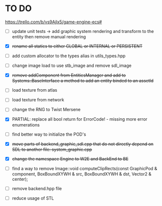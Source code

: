 # TO DO
https://trello.com/b/vs9Ajlx5/game-engine-ecs#


* [ ] update unit tests -> add graphic system rendering and transform to the entity then remove manual rendering

* [X] ~~rename all statics to either GLOBAL or INTERNAL or PERSISTENT~~

* [ ] add custom allocator to the types alias in utils_types.hpp

* [ ] change image load to use stb_image and remove sdl_image

* [X] ~~remove addComponent from EntitiesManager and add to Systems::BaseInterface a method to add an entity binded to an assetId~~

* [ ] load texture from atlas

* [ ] load texture from network

* [ ] change the RNG to Twist Mersene

* [X] PARTIAL: replace all bool return for ErrorCode! - missing more error enumerations

* [ ] find better way to initialize the POD's

* [X] ~~move parts of backend_graphic_sdl.cpp that do not directly depend on SDL to another file: system_graphic.cpp~~

* [X] ~~change the namespace Engine to W2E and BackEnd to BE~~

* [ ] find a way to remove Image::void computeClipRects(const GraphicPod & component, BoxBoundXYWH & src, BoxBoundXYWH & dst, Vector2 & center);

* [ ] remove backend.hpp file

* [ ] reduce usage of STL
